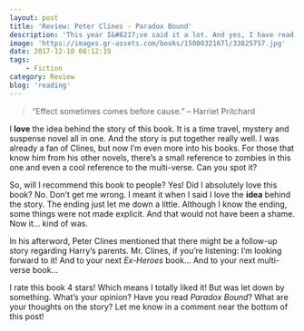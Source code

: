 ```yaml
---
layout: post
title: 'Review: Peter Clines - Paradox Bound'
description: 'This year I&#8217;ve said it a lot. And yes, I have read a lot of books from authors that I like. Peter Clines is one of them. I am a fan of the <em>Ex-Heroes</em> series and his other connected multi-verse books. So naturally, I was excited when I heard he was writing a book about time travel. I was really looking forward to this book!'
image: 'https://images.gr-assets.com/books/1500032167l/33825757.jpg'
date: 2017-12-10 08:12:19
tags:
    - Fiction
category: Review
blog: 'reading'
---
```

> &#8220;Effect sometimes comes before cause.&#8221; &#8211; Harriet Pritchard

I <b>love</b> the idea behind the story of this book. It is a time travel, mystery and suspense novel all in one. And the story is put together really well. I was already a fan of Clines, but now I&#8217;m even more into his books. For those that know him from his other novels, there&#8217;s a small reference to zombies in this one and even a cool reference to the multi-verse. Can you spot it?

So, will I recommend this book to people? Yes! Did I absolutely love this book? No. Don&#8217;t get me wrong. I meant it when I said I love the <b>idea</b> behind the story. The ending just let me down a little. Although I know the ending, some things were not made explicit. And that would not have been a shame. Now it&#8230; kind of was.

In his afterword, Peter Clines mentioned that there might be a follow-up story regarding Harry&#8217;s parents. Mr. Clines, if you&#8217;re listening: I&#8217;m looking forward to it! And to your next <em>Ex-Heroes</em> book&#8230; And to your next multi-verse book&#8230;

I rate this book 4 stars! Which means I totally liked it! But was let down by something. What&#8217;s your opinion? Have you read <em>Paradox Bound</em>? What are your thoughts on the story? Let me know in a comment near the bottom of this post!

&nbsp;